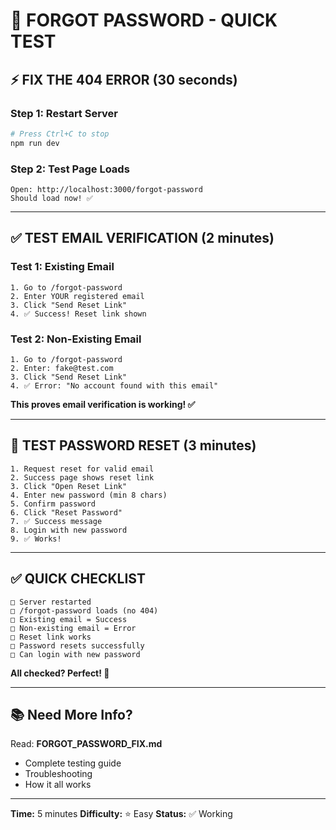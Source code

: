 # 🧪 FORGOT PASSWORD - QUICK TEST

## ⚡ FIX THE 404 ERROR (30 seconds)

### Step 1: Restart Server
```bash
# Press Ctrl+C to stop
npm run dev
```

### Step 2: Test Page Loads
```
Open: http://localhost:3000/forgot-password
Should load now! ✅
```

---

## ✅ TEST EMAIL VERIFICATION (2 minutes)

### Test 1: Existing Email
```
1. Go to /forgot-password
2. Enter YOUR registered email
3. Click "Send Reset Link"
4. ✅ Success! Reset link shown
```

### Test 2: Non-Existing Email
```
1. Go to /forgot-password  
2. Enter: fake@test.com
3. Click "Send Reset Link"
4. ✅ Error: "No account found with this email"
```

**This proves email verification is working! ✅**

---

## 🔐 TEST PASSWORD RESET (3 minutes)

```
1. Request reset for valid email
2. Success page shows reset link
3. Click "Open Reset Link"
4. Enter new password (min 8 chars)
5. Confirm password
6. Click "Reset Password"
7. ✅ Success message
8. Login with new password
9. ✅ Works!
```

---

## ✅ QUICK CHECKLIST

```
□ Server restarted
□ /forgot-password loads (no 404)
□ Existing email = Success
□ Non-existing email = Error
□ Reset link works
□ Password resets successfully
□ Can login with new password
```

**All checked? Perfect! 🎉**

---

## 📚 Need More Info?

Read: **FORGOT_PASSWORD_FIX.md**
- Complete testing guide
- Troubleshooting
- How it all works

---

**Time:** 5 minutes
**Difficulty:** ⭐ Easy
**Status:** ✅ Working
